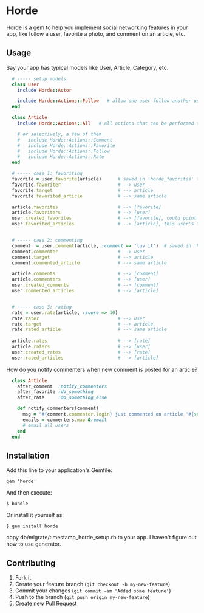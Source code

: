 # Horde

Horde is a gem to help you implement social networking features in your app, like follow a user, favorite a photo, and comment on an article, etc.

## Usage
Say your app has typical models like User, Article, Category, etc.

```ruby
  # ----- setup models
  class User
    include Horde::Actor

    include Horde::Actions::Follow   # allow one user follow another user
  end

  class Article
    include Horde::Actions::All   # all actions that can be performed on this model.

    # or selectively, a few of them
    #   include Horde::Actions::Comment
    #   include Horde::Actions::Favorite
    #   include Horde::Actions::Follow
    #   include Horde::Actions::Rate
  end

  # ----- case 1: favoriting
  favorite = user.favorite(article)      # saved in 'horde_favorites' table
  favorite.favoriter                     # --> user
  favorite.target                        # --> article
  favorite.favorited_article             # --> same article

  article.favorites                      # --> [favorite]
  article.favoriters                     # --> [user]
  user.created_favorites                 # --> [favorite], could point to any target, article, photo.
  user.favorited_articles                # --> [article], this user's favorited articles


  # ----- case 2: commenting
  comment  = user.comment(article, :comment => 'luv it')  # saved in 'horde_comments' table
  comment.commenter                      # --> user
  comment.target                         # --> article
  comment.commented_article              # --> same article

  article.comments                       # --> [comment]
  article.commenters                     # --> [user]
  user.created_comments                  # --> [comment] 
  user.commented_articles                # --> [article]


  # ----- case 3: rating
  rate = user.rate(article, :score => 10)
  rate.rater                             # --> user
  rate.target                            # --> article
  rate.rated_article                     # --> same article
  
  article.rates                          # --> [rate]
  article.raters                         # --> [user]
  user.created_rates                     # --> [rate]
  user.rated_articles                    # --> [article]
```

How do you notify commenters when new comment is posted for an article?
```ruby
  class Article
    after_comment  :notify_commenters
    after_favorite :do_something
    after_rate     :do_something_else

    def notify_commenters(comment)
      msg = "#{comment.commenter.login} just commented on article '#{self.title}'"
      emails = commenters.map &:email
      # email all users
    end
  end
```


## Installation

Add this line to your application's Gemfile:

    gem 'horde'

And then execute:

    $ bundle

Or install it yourself as:

    $ gem install horde


copy db/migrate/timestamp_horde_setup.rb to your app. I haven't figure
out how to use generator.


## Contributing

1. Fork it
2. Create your feature branch (`git checkout -b my-new-feature`)
3. Commit your changes (`git commit -am 'Added some feature'`)
4. Push to the branch (`git push origin my-new-feature`)
5. Create new Pull Request
